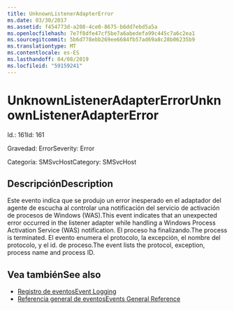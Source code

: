 ```yaml
---
title: UnknownListenerAdapterError
ms.date: 03/30/2017
ms.assetid: f454773d-a208-4ce0-8675-b6dd7ebd5a5a
ms.openlocfilehash: 7e7f8dfe47cf5be7a6abedefa99c445c7a6c2ea1
ms.sourcegitcommit: 5b6d778ebb269ee6684fb57ad69a8c28b06235b9
ms.translationtype: MT
ms.contentlocale: es-ES
ms.lasthandoff: 04/08/2019
ms.locfileid: "59159241"
---
```

# <a name="unknownlisteneradaptererror"></a><span data-ttu-id="2a78d-102">UnknownListenerAdapterError</span><span class="sxs-lookup"><span data-stu-id="2a78d-102">UnknownListenerAdapterError</span></span>
<span data-ttu-id="2a78d-103">Id.: 161</span><span class="sxs-lookup"><span data-stu-id="2a78d-103">Id: 161</span></span>  
  
 <span data-ttu-id="2a78d-104">Gravedad: Error</span><span class="sxs-lookup"><span data-stu-id="2a78d-104">Severity: Error</span></span>  
  
 <span data-ttu-id="2a78d-105">Categoría: SMSvcHost</span><span class="sxs-lookup"><span data-stu-id="2a78d-105">Category: SMSvcHost</span></span>  
  
## <a name="description"></a><span data-ttu-id="2a78d-106">Descripción</span><span class="sxs-lookup"><span data-stu-id="2a78d-106">Description</span></span>  
 <span data-ttu-id="2a78d-107">Este evento indica que se produjo un error inesperado en el adaptador del agente de escucha al controlar una notificación del servicio de activación de procesos de Windows (WAS).</span><span class="sxs-lookup"><span data-stu-id="2a78d-107">This event indicates that an unexpected error occurred in the listener adapter while handling a Windows Process Activation Service (WAS) notification.</span></span> <span data-ttu-id="2a78d-108">El proceso ha finalizando.</span><span class="sxs-lookup"><span data-stu-id="2a78d-108">The process is terminated.</span></span> <span data-ttu-id="2a78d-109">El evento enumera el protocolo, la excepción, el nombre del protocolo, y el id. de proceso.</span><span class="sxs-lookup"><span data-stu-id="2a78d-109">The event lists the protocol, exception, process name and process ID.</span></span>  
  
## <a name="see-also"></a><span data-ttu-id="2a78d-110">Vea también</span><span class="sxs-lookup"><span data-stu-id="2a78d-110">See also</span></span>

- [<span data-ttu-id="2a78d-111">Registro de eventos</span><span class="sxs-lookup"><span data-stu-id="2a78d-111">Event Logging</span></span>](../../../../../docs/framework/wcf/diagnostics/event-logging/index.md)
- [<span data-ttu-id="2a78d-112">Referencia general de eventos</span><span class="sxs-lookup"><span data-stu-id="2a78d-112">Events General Reference</span></span>](../../../../../docs/framework/wcf/diagnostics/event-logging/events-general-reference.md)
